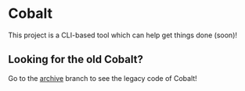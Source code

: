 # Cobalt

This project is a CLI-based tool which can help get things done (soon)!

## Looking for the old Cobalt?

Go to the [archive](https://github.com/arnavthorat78/cobalt/tree/archive) branch to see the legacy code of Cobalt!
